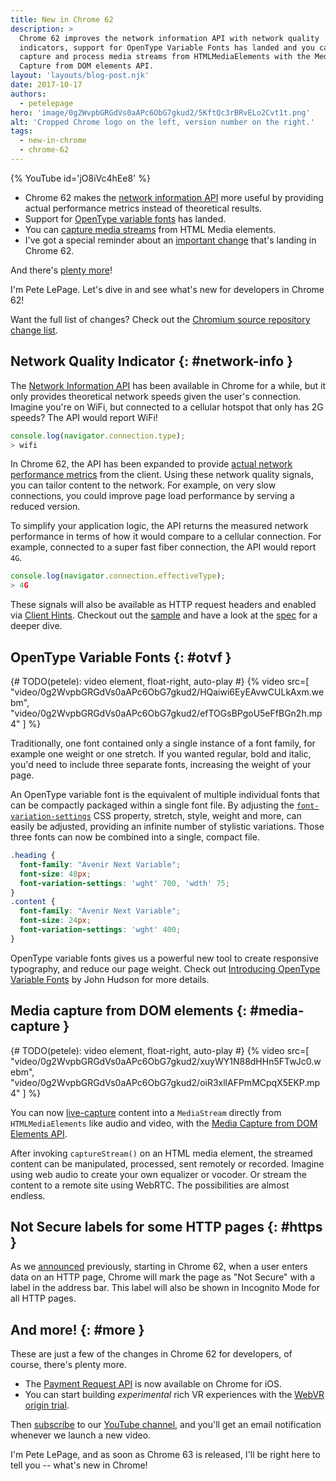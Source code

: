 ```yaml
---
title: New in Chrome 62
description: >
  Chrome 62 improves the network information API with network quality
  indicators, support for OpenType Variable Fonts has landed and you can now
  capture and process media streams from HTMLMediaElements with the Media
  Capture from DOM elements API.
layout: 'layouts/blog-post.njk'
date: 2017-10-17
authors:
  - petelepage
hero: 'image/0g2WvpbGRGdVs0aAPc6ObG7gkud2/5KftQc3rBRvELo2Cvt1t.png'
alt: 'Cropped Chrome logo on the left, version number on the right.'
tags:
  - new-in-chrome
  - chrome-62
---
```


{% YouTube id='jO8iVc4hEe8' %}

* Chrome 62 makes the [network information API](#network-info) more useful
  by providing actual performance metrics instead of theoretical results.
* Support for [OpenType variable fonts](#otvf) has landed.
* You can [capture media streams](#capture-media-streams) from HTML Media elements.
* I've got a special reminder about an [important change](#https) that's
  landing in Chrome 62.

And there's [plenty more](#more)!

I'm Pete LePage. Let's dive in and see what's new for developers in Chrome 62!

Want the full list of changes? Check out the
[Chromium source repository change list](https://chromium.googlesource.com/chromium/src/+log/61.0.3163.79..62.0.3202.62).

## Network Quality Indicator {: #network-info }

The [Network Information API](https://wicg.github.io/netinfo/) has been
available in Chrome for a while, but it only provides theoretical network
speeds given the user's connection. Imagine you're on WiFi, but connected to
a cellular hotspot that only has 2G speeds? The API would report WiFi!

```js
console.log(navigator.connection.type);
> wifi
```

In Chrome 62, the API has been expanded to provide
[actual network performance metrics](https://www.chromestatus.com/feature/5108786398232576)
from the client.  Using these network quality signals, you can tailor content
to the network. For example, on very slow connections, you could improve page
load performance by serving a reduced version.

To simplify your application logic, the API returns the measured network
performance in terms of how it would compare to a cellular connection. For
example, connected to a super fast fiber connection, the API would report `4G`.

```js
console.log(navigator.connection.effectiveType);
> 4G
```

These signals will also be available as HTTP request headers and enabled via
[Client Hints](http://httpwg.org/http-extensions/client-hints.html). Checkout
out the [sample](https://googlechrome.github.io/samples/network-information/)
and have a look at the [spec](https://wicg.github.io/netinfo) for a deeper dive.

## OpenType Variable Fonts {: #otvf }

{# TODO(petele): video element, float-right, auto-play #}
{% video src=[
  "video/0g2WvpbGRGdVs0aAPc6ObG7gkud2/HQaiwi6EyEAvwCULkAxm.webm",
  "video/0g2WvpbGRGdVs0aAPc6ObG7gkud2/efTOGsBPgoU5eFfBGn2h.mp4"
  ]
%}

Traditionally, one font contained only a single instance of a font family,
for example one weight or one stretch. If you wanted regular, bold and italic,
you'd need to include three separate fonts, increasing the weight of your page.

An OpenType variable font is the equivalent of multiple individual fonts that
can be compactly packaged within a single font file. By adjusting the
[`font-variation-settings`](https://drafts.csswg.org/css-fonts-4/#font-variation-settings-def)
CSS property, stretch, style, weight and more, can easily be adjusted,
providing an infinite number of stylistic variations. Those three fonts can
now be combined into a single, compact file.

```css
.heading {
  font-family: "Avenir Next Variable";
  font-size: 48px;
  font-variation-settings: 'wght' 700, 'wdth' 75;
}
.content {
  font-family: "Avenir Next Variable";
  font-size: 24px;
  font-variation-settings: 'wght' 400;
}
```

OpenType variable fonts gives us a powerful new tool to create responsive
typography, and reduce our page weight. Check out
[Introducing OpenType Variable Fonts](https://medium.com/@tiro/https-medium-com-tiro-introducing-opentype-variable-fonts-12ba6cd2369)
by John Hudson for more details.

## Media capture from DOM elements {: #media-capture }

{# TODO(petele): video element, float-right, auto-play #}
{% video src=[
  "video/0g2WvpbGRGdVs0aAPc6ObG7gkud2/xuyWY1N88dHHn5FTwJc0.webm",
  "video/0g2WvpbGRGdVs0aAPc6ObG7gkud2/oiR3xllAFPmMCpqX5EKP.mp4"
] %}

You can now
[live-capture](https://rawgit.com/yellowdoge/demos/master/videoelementcapture.html)
content into a `MediaStream` directly from `HTMLMediaElements` like audio and
video, with the
[Media Capture from DOM Elements API](https://w3c.github.io/mediacapture-fromelement/#html-media-element-media-capture-extensions).

After invoking `captureStream()` on an HTML media element, the streamed
content can be manipulated, processed, sent remotely or recorded. Imagine
using web audio to create your own equalizer or vocoder. Or stream the
content to a remote site using WebRTC. The possibilities are almost endless.

## Not Secure labels for some HTTP pages {: #https }

As we [announced](https://blog.chromium.org/2017/04/next-steps-toward-more-connection.html)
previously, starting in Chrome 62, when a user enters data on an HTTP page,
Chrome will mark the page as "Not Secure" with a label in the address bar.
This label will also be shown in Incognito Mode for all HTTP pages.

## And more! {: #more }

These are just a few of the changes in Chrome 62 for developers, of course,
there's plenty more.

* The [Payment Request API](https://developers.google.com/web/fundamentals/payments/) is now available on
  Chrome for iOS.
* You can start building _experimental_ rich VR experiences with the
  [WebVR origin trial](http://bit.ly/OriginTrialSignup).

Then [subscribe](https://goo.gl/6FP1a5) to our
[YouTube channel](https://www.youtube.com/user/ChromeDevelopers/), and
you'll get an email notification whenever we launch a new video.

I'm Pete LePage, and as soon as Chrome 63 is released, I'll be right
here to tell you -- what's new in Chrome!
